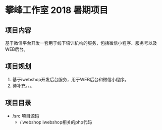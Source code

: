 # 攀峰工作室 2018 暑期项目

## 项目内容

基于微信平台开发一套用于线下培训机构的服务，包括微信小程序、服务号以及WEB后台。

## 项目规划

1. 基于iwebshop开发后台服务，用于WEB后台和微信小程序。
2. 待补充。。。

## 项目目录

- /src 项目源码
    - /iwebshop iwebshop相关的php代码